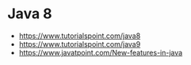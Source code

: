 # Java 8

- https://www.tutorialspoint.com/java8
- https://www.tutorialspoint.com/java9
- https://www.javatpoint.com/New-features-in-java
